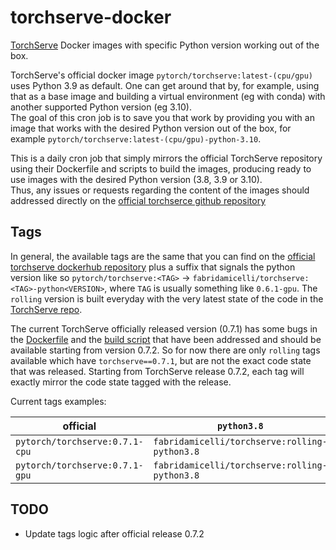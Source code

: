 # torchserve-docker
[TorchServe](https://github.com/pytorch/serve) Docker images with specific Python version working out of the box.

TorchServe's official docker image `pytorch/torchserve:latest-(cpu/gpu)` uses Python 3.9 as default.
One can get around that by, for example, using that as a base image and building a virtual environment (eg with conda) with another supported Python version (eg 3.10).  
The goal of this cron job is to save you that work by providing you with an image that works with the desired Python version out of the box, for example `pytorch/torchserve:latest-(cpu/gpu)-python-3.10`.  

This is a daily cron job that simply mirrors the official TorchServe repository using their Dockerfile and scripts to build the images, producing ready to use images with the desired Python version (3.8, 3.9 or 3.10).  
Thus, any issues or requests regarding the content of the images should addressed directly on the [official torchserce github repository](https://github.com/pytorch/serve)


## Tags
In general, the available tags are the same that you can find on the [official torchserve dockerhub repository](https://hub.docker.com/r/pytorch/torchserve/tags) plus a suffix that signals the python version like so `pytorch/torchserve:<TAG>` -> `fabridamicelli/torchserve:<TAG>-python<VERSION>`, where `TAG` is usually something like `0.6.1-gpu`.
The `rolling` version is built everyday with the very latest state of the code in the [TorchServe repo](https://github.com/pytorch/serve).

The current TorchServe officially released version (0.7.1) has some bugs in the [Dockerfile](https://github.com/pytorch/serve/pull/2202) and the [build script](https://github.com/pytorch/serve/pull/2226) that have been addressed and should be available starting from version 0.7.2.
So for now there are only `rolling` tags available which have `torchserve==0.7.1`, but are not the exact code state that was released.
Starting from TorchServe release 0.7.2, each tag will exactly mirror the code state tagged with the release.


Current tags examples:

| official                      |               `python3.8`                    |                `python3.9`                   |                    `python3.10`                |
| ---- | ---- | ---- | ---- |
|`pytorch/torchserve:0.7.1-cpu` |`fabridamicelli/torchserve:rolling-python3.8` |`fabridamicelli/torchserve:rolling-python3.9` | `fabridamicelli/torchserve:rolling-python3.10` |
|`pytorch/torchserve:0.7.1-gpu` |`fabridamicelli/torchserve:rolling-python3.8` |`fabridamicelli/torchserve:rolling-python3.9` | `fabridamicelli/torchserve:rolling-python3.10` |


## TODO
- Update tags logic after official release 0.7.2
